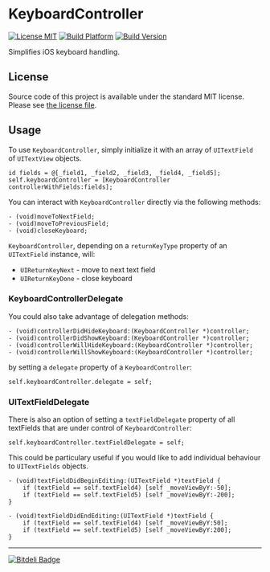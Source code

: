 # KeyboardController

[![License MIT](https://go-shields.herokuapp.com/license-MIT-blue.png)](https://github.com/michalkonturek/KeyboardController/blob/master/LICENSE)
[![Build Platform](https://cocoapod-badges.herokuapp.com/p/KeyboardController/badge.png)](https://github.com/michalkonturek/KeyboardController)
[![Build Version](https://cocoapod-badges.herokuapp.com/v/KeyboardController/badge.png)](https://github.com/michalkonturek/KeyboardController)

Simplifies iOS keyboard handling.


## License

Source code of this project is available under the standard MIT license. Please see [the license file][LICENSE].

[PODS]:http://cocoapods.org/
[LICENSE]:https://github.com/michalkonturek/KeyboardController/blob/master/LICENSE


## Usage

To use `KeyboardController`, simply initialize it with an array of `UITextField` of `UITextView` objects.

```objc
id fields = @[_field1, _field2, _field3, _field4, _field5];
self.keyboardController = [KeyboardController controllerWithFields:fields];
```

You can interact with `KeyboardController` directly via the following methods:

```objc
- (void)moveToNextField;
- (void)moveToPreviousField;
- (void)closeKeyboard;
```

`KeyboardController`, depending on a `returnKeyType` property of an `UITextField` instance, will:

* `UIReturnKeyNext` - move to next text field
* `UIReturnKeyDone` - close keyboard


### KeyboardControllerDelegate 

You could also take advantage of delegation methods:

```objc
- (void)controllerDidHideKeyboard:(KeyboardController *)controller;
- (void)controllerDidShowKeyboard:(KeyboardController *)controller;
- (void)controllerWillHideKeyboard:(KeyboardController *)controller;
- (void)controllerWillShowKeyboard:(KeyboardController *)controller;
```

by setting a `delegate` property of a `KeyboardController`:

```objc
self.keyboardController.delegate = self;
```


### UITextFieldDelegate 

There is also an option of setting a `textFieldDelegate` property of all textFields that are under control of `KeyboardController`:

```objc
self.keyboardController.textFieldDelegate = self;
```

This could be particulary useful if you would like to add individual behaviour to `UITextFields` objects.

```objc
- (void)textFieldDidBeginEditing:(UITextField *)textField {
    if (textField == self.textField4) [self _moveViewByY:-50];
    if (textField == self.textField5) [self _moveViewByY:-200];
}

- (void)textFieldDidEndEditing:(UITextField *)textField {
    if (textField == self.textField4) [self _moveViewByY:50];
    if (textField == self.textField5) [self _moveViewByY:200];
}
```

- - - 

[![Bitdeli Badge](https://d2weczhvl823v0.cloudfront.net/michalkonturek/keyboardcontroller/trend.png)](https://bitdeli.com/free "Bitdeli Badge")